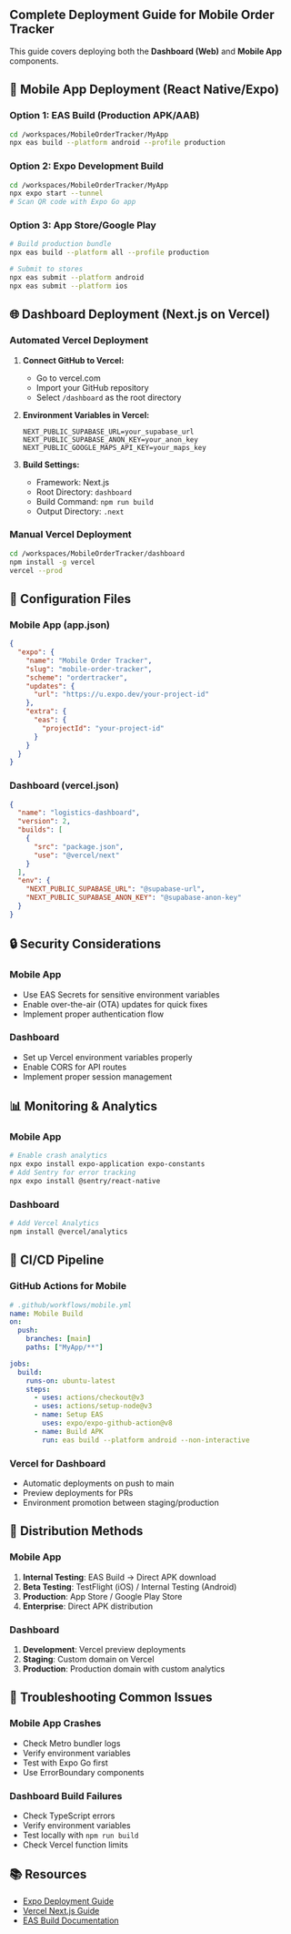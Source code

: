 ## Complete Deployment Guide for Mobile Order Tracker

This guide covers deploying both the **Dashboard (Web)** and **Mobile App** components.

## 📱 Mobile App Deployment (React Native/Expo)

### Option 1: EAS Build (Production APK/AAB)

```bash
cd /workspaces/MobileOrderTracker/MyApp
npx eas build --platform android --profile production
```

### Option 2: Expo Development Build

```bash
cd /workspaces/MobileOrderTracker/MyApp
npx expo start --tunnel
# Scan QR code with Expo Go app
```

### Option 3: App Store/Google Play

```bash
# Build production bundle
npx eas build --platform all --profile production

# Submit to stores
npx eas submit --platform android
npx eas submit --platform ios
```

## 🌐 Dashboard Deployment (Next.js on Vercel)

### Automated Vercel Deployment

1. **Connect GitHub to Vercel:**

   - Go to vercel.com
   - Import your GitHub repository
   - Select `/dashboard` as the root directory

2. **Environment Variables in Vercel:**

   ```
   NEXT_PUBLIC_SUPABASE_URL=your_supabase_url
   NEXT_PUBLIC_SUPABASE_ANON_KEY=your_anon_key
   NEXT_PUBLIC_GOOGLE_MAPS_API_KEY=your_maps_key
   ```

3. **Build Settings:**
   - Framework: Next.js
   - Root Directory: `dashboard`
   - Build Command: `npm run build`
   - Output Directory: `.next`

### Manual Vercel Deployment

```bash
cd /workspaces/MobileOrderTracker/dashboard
npm install -g vercel
vercel --prod
```

## 🔧 Configuration Files

### Mobile App (app.json)

```json
{
  "expo": {
    "name": "Mobile Order Tracker",
    "slug": "mobile-order-tracker",
    "scheme": "ordertracker",
    "updates": {
      "url": "https://u.expo.dev/your-project-id"
    },
    "extra": {
      "eas": {
        "projectId": "your-project-id"
      }
    }
  }
}
```

### Dashboard (vercel.json)

```json
{
  "name": "logistics-dashboard",
  "version": 2,
  "builds": [
    {
      "src": "package.json",
      "use": "@vercel/next"
    }
  ],
  "env": {
    "NEXT_PUBLIC_SUPABASE_URL": "@supabase-url",
    "NEXT_PUBLIC_SUPABASE_ANON_KEY": "@supabase-anon-key"
  }
}
```

## 🔒 Security Considerations

### Mobile App

- Use EAS Secrets for sensitive environment variables
- Enable over-the-air (OTA) updates for quick fixes
- Implement proper authentication flow

### Dashboard

- Set up Vercel environment variables properly
- Enable CORS for API routes
- Implement proper session management

## 📊 Monitoring & Analytics

### Mobile App

```bash
# Enable crash analytics
npx expo install expo-application expo-constants
# Add Sentry for error tracking
npx expo install @sentry/react-native
```

### Dashboard

```bash
# Add Vercel Analytics
npm install @vercel/analytics
```

## 🚀 CI/CD Pipeline

### GitHub Actions for Mobile

```yaml
# .github/workflows/mobile.yml
name: Mobile Build
on:
  push:
    branches: [main]
    paths: ["MyApp/**"]

jobs:
  build:
    runs-on: ubuntu-latest
    steps:
      - uses: actions/checkout@v3
      - uses: actions/setup-node@v3
      - name: Setup EAS
        uses: expo/expo-github-action@v8
      - name: Build APK
        run: eas build --platform android --non-interactive
```

### Vercel for Dashboard

- Automatic deployments on push to main
- Preview deployments for PRs
- Environment promotion between staging/production

## 📱 Distribution Methods

### Mobile App

1. **Internal Testing**: EAS Build → Direct APK download
2. **Beta Testing**: TestFlight (iOS) / Internal Testing (Android)
3. **Production**: App Store / Google Play Store
4. **Enterprise**: Direct APK distribution

### Dashboard

1. **Development**: Vercel preview deployments
2. **Staging**: Custom domain on Vercel
3. **Production**: Production domain with custom analytics

## 🔧 Troubleshooting Common Issues

### Mobile App Crashes

- Check Metro bundler logs
- Verify environment variables
- Test with Expo Go first
- Use ErrorBoundary components

### Dashboard Build Failures

- Check TypeScript errors
- Verify environment variables
- Test locally with `npm run build`
- Check Vercel function limits

## 📚 Resources

- [Expo Deployment Guide](https://docs.expo.dev/deploy/build-project/)
- [Vercel Next.js Guide](https://vercel.com/guides/deploying-nextjs-with-vercel)
- [EAS Build Documentation](https://docs.expo.dev/build/introduction/)

